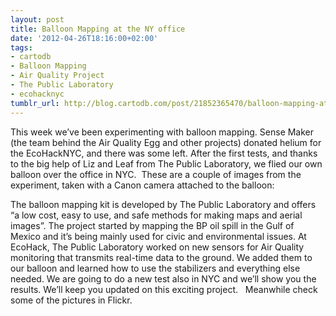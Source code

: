 ```yaml
---
layout: post
title: Balloon Mapping at the NY office
date: '2012-04-26T18:16:00+02:00'
tags:
- cartodb
- Balloon Mapping
- Air Quality Project
- The Public Laboratory
- ecohacknyc
tumblr_url: http://blog.cartodb.com/post/21852365470/balloon-mapping-at-the-ny-office
---
```

This week we’ve been experimenting with balloon mapping. Sense Maker (the team behind the Air Quality Egg and other projects) donated helium for the EcoHackNYC, and there was some left. After the first tests, and thanks to the big help of Liz and Leaf from The Public Laboratory, we flied our own balloon over the office in NYC. 
These are a couple of images from the experiment, taken with a Canon camera attached to the balloon:


The balloon mapping kit is developed by The Public Laboratory and offers “a low cost, easy to use, and safe methods for making maps and aerial images”. The project started by mapping the BP oil spill in the Gulf of Mexico and it’s being mainly used for civic and environmental issues.
At EcoHack, The Public Laboratory worked on new sensors for Air Quality monitoring that transmits real-time data to the ground. We added them to our balloon and learned how to use the stabilizers and everything else needed.
We are going to do a new test also in NYC and we’ll show you the results. We’ll keep you updated on this exciting project.  
Meanwhile check some of the pictures in Flickr.
